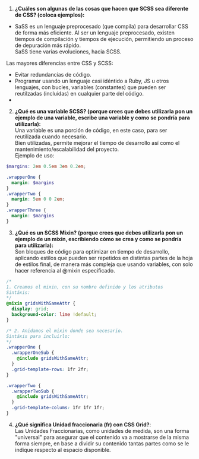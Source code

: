 1. **¿Cuáles son algunas de las cosas que hacen que SCSS sea diferente de CSS? (coloca ejemplos):**  
* SaSS es un lenguaje preprocesado (que compila) para desarrollar CSS de forma más eficiente. Al ser un lenguaje preprocesado, existen tiempos de compilación y tiempos de ejecución, permitiendo un proceso de depuración más rápido.  
SaSS tiene varias evoluciones, hacia SCSS.

Las mayores diferencias entre CSS y SCSS:
- Evitar redundancias de código.
- Programar usando un lenguaje casi idéntido a Ruby, JS u otros lenguajes, con bucles, variables (constantes) que pueden ser reutilzadas (incluídas) en cualquier parte del código.
- 


2. **¿Qué es una variable SCSS? (porque crees que debes utilizarla pon un ejemplo de una variable, escribe una variable y como se pondría para utilizarla):**  
Una variable es una porción de código, en este caso, para ser reutilizada cuando necesario.  
Bien utilizadas, permite mejorar el tiempo de desarrollo así como el mantenimiento/escalabilidad del proyecto.  
Ejemplo de uso:  
```scss
$margins: 2em 0.5em 3em 0.2em;

.wrapperOne {
  margin: $margins
}
.wrapperTwo {
  margin: 5em 0 0 2em;
}
.wrapperThree {
  margin: $margins
}
```


3. **¿Qué es un SCSS Mixin? (porque crees que debes utilizarla pon un ejemplo de un mixin, escribiendo cómo se crea y como se pondría para utilizarla):**  
Son bloques de código para optimizar en tiempo de desarrollo, aplicando estilos que pueden ser repetidos en distintas partes de la hoja de estilos final, de manera más compleja que usando variables, con solo hacer referencia al @mixin especificado.

```scss
/*
1. Creamos el mixin, con su nombre definido y los atributos
Sintáxis:
*/
@mixin gridsWithSameAttr {
  display: grid;
  background-color: lime !default;
}

/* 2. Anidamos el mixin donde sea necesario.
Sintáxis para incluirlo:
*/
.wrapperOne {
  .wrapperOneSub {
    @include gridsWithSameAttr;
  }
  .grid-template-rows: 1fr 2fr;
}

.wrapperTwo {
  .wrapperTwoSub {
    @include gridsWithSameAttr;
  }
  .grid-template-colums: 1fr 1fr 1fr;
}
```
  
4. **¿Qué significa Unidad fraccionaria (fr) con CSS Grid?**:  
Las Unidades Fraccionarias, como unidades de medida, son una forma "universal" para asegurar que el contenido va a mostrarse de la misma forma siempre, en base a dividir su contenido tantas partes como se le indique respecto al espacio disponible.
